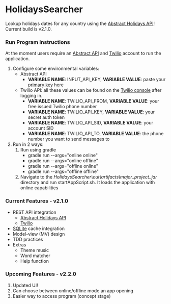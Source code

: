 <h1>HolidaysSearcher</h1>

Lookup holidays dates for any country using the <a href = "https://www.abstractapi.com/api/holidays-api">Abstract 
Holidays API</a>! Current build is v2.1.0.

<h3>Run Program Instructions</h3>

At the moment users require an <a href = "https://www.abstractapi.com/api/holidays-api">Abstract API</a> and 
<a href = "https://www.twilio.com/">Twilio</a> account to run the application.

1. Configure some environmental variables:
   - Abstract API
     - **VARIABLE NAME**: INPUT_API_KEY, **VARIABLE VALUE**: paste your <a href="https://app.abstractapi.com/api/holidays/tester"> primary key</a> here
   - Twilio API: all these values can be found on the <a href = "https://console.twilio.com/">Twilio console</a> after logging in.
     - **VARIABLE NAME**: TWILIO_API_FROM, **VARIABLE VALUE**: your free issued Twilio phone number
     - **VARIABLE NAME**: TWILIO_API_KEY, **VARIABLE VALUE**: your secret auth token
     - **VARIABLE NAME**: TWILIO_API_SID, **VARIABLE VALUE**: your account SID
     - **VARIABLE NAME**: TWILIO_API_TO, **VARIABLE VALUE**: the phone number you want to send messages to
2. Run in 2 ways:
   1. Run using gradle
      - gradle run --args="online online"
      - gradle run --args="online offline"
      - gradle run --args="offline online"
      - gradle run --args="offline offline"
   2. Navigate to the _HolidaysSearcher\out\artifacts\major_project_jar_ directory and run startAppScript.sh. It loads the application with online capabilities

<h3>Current Features - v2.1.0</h3>

- REST API integration
  - <a href = "https://www.abstractapi.com/api/holidays-api">Abstract Holidays API</a>
  - <a href = "https://www.twilio.com/">Twilio</a>
- <a href = "https://www.sqlite.org/index.html">SQLite</a> cache integration
- Model-view (MV) design
- TDD practices
- Extras
  - Theme music
  - Word matcher
  - Help function

<h3>Upcoming Features - v2.2.0</h3>

1. Updated UI!
2. Can choose between online/offline mode an app opening
3. Easier way to access program (concept stage)